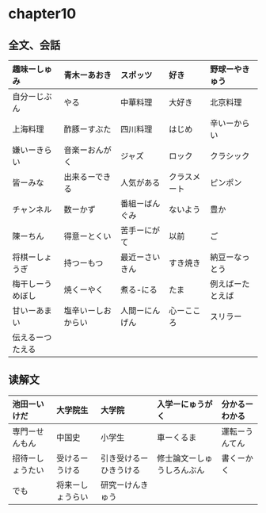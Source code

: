 # chapter10
## 全文、会話
| 趣味ーしゅみ     | 青木ーあおき       | スポッツ       | 好き         | 野球ーやきゅう   |
|:-----------------|:-------------------|:---------------|:-------------|:-----------------|
| 自分ーじぶん     | やる               | 中華料理       | 大好き       | 北京料理         |
| 上海料理         | 酢豚ーすぶた       | 四川料理       | はじめ       | 辛いーからい     |
| 嫌いーきらい     | 音楽ーおんがく     | ジャズ         | ロック       | クラシック       |
| 皆ーみな         | 出来るーできる     | 人気がある     | クラスメート | ピンポン         |
| チャンネル       | 数ーかず           | 番組ーばんぐみ | ないよう     | 豊か             |
| 陳ーちん         | 得意ーとくい       | 苦手ーにがて   | 以前         | ご               |
| 将棋ーしょうぎ   | 持つーもつ         | 最近ーさいきん | すき焼き     | 納豆ーなっとう   |
| 梅干しーうめぼし | 焼くーやく         | 煮る-にる      | たま         | 例えばーたとえば |
| 甘いーあまい     | 塩辛いーしおからい | 人間ーにんげん | 心ーこころ   | スリラー         |
| 伝えるーつたえる |                    |                |              |                  |
## 读解文
| 池田ーいけだ     | 大学院生         | 大学院                 | 入学ーにゅうがく           | 分かるーわかる |
|:-----------------|:-----------------|:-----------------------|:---------------------------|:---------------|
| 専門ーせんもん   | 中国史           | 小学生                 | 車ーくるま                 | 運転ーうんてん |
| 招待ーしょうたい | 受けるーうける   | 引き受けるーひきうける | 修士論文ーしゅうしろんぶん | 書くーかく     |
| でも             | 将来ーしょうらい | 研究ーけんきゅう       |                            |                |
 


